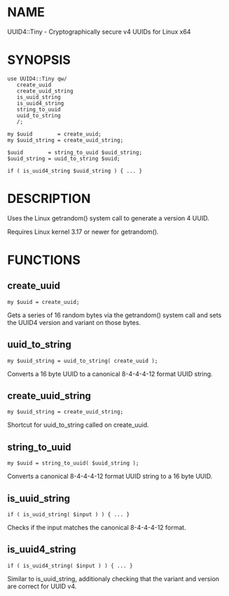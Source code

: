 # NAME

UUID4::Tiny - Cryptographically secure v4 UUIDs for Linux x64

# SYNOPSIS

    use UUID4::Tiny qw/
       create_uuid
       create_uuid_string
       is_uuid_string
       is_uuid4_string
       string_to_uuid
       uuid_to_string
       /;

    my $uuid        = create_uuid;
    my $uuid_string = create_uuid_string;

    $uuid        = string_to_uuid $uuid_string;
    $uuid_string = uuid_to_string $uuid;

    if ( is_uuid4_string $uuid_string ) { ... }

# DESCRIPTION

Uses the Linux getrandom() system call to generate a version 4 UUID.

Requires Linux kernel 3.17 or newer for getrandom().

# FUNCTIONS

## create\_uuid

    my $uuid = create_uuid;

Gets a series of 16 random bytes via the getrandom() system call
and sets the UUID4 version and variant on those bytes.

## uuid\_to\_string

    my $uuid_string = uuid_to_string( create_uuid );

Converts a 16 byte UUID to a canonical 8-4-4-4-12 format UUID string.

## create\_uuid\_string

    my $uuid_string = create_uuid_string;

Shortcut for uuid\_to\_string called on create\_uuid.

## string\_to\_uuid

    my $uuid = string_to_uuid( $uuid_string );

Converts a canonical 8-4-4-4-12 format UUID string to a 16 byte UUID.

## is\_uuid\_string

    if ( is_uuid_string( $input ) ) { ... }

Checks if the input matches the canonical 8-4-4-4-12 format.

## is\_uuid4\_string

    if ( is_uuid4_string( $input ) ) { ... }

Similar to is\_uuid\_string, additionaly checking that the
variant and version are correct for UUID v4.
